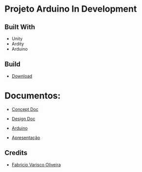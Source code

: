 Projeto Arduino In Development
===========================

## Built With
* Unity
* Ardity
* Arduino

## Build
* [Download](https://1drv.ms/u/s!AtXs3E6q6Sq7xeA-8kZfM9SZkbQnsQ?e=DXhvSl)

# Documentos:

-   [Concept Doc](/Doc/Concept%20Doc.md)

-   [Design Doc](/Doc/Design%20Doc.md)

-   [Arduino](/Doc/Arduino.md)

-   [Apresentação]()


## Credits

- [Fabricio Varisco Oliveira](https://github.com/fabriciovo)
